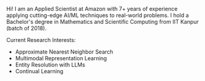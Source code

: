 Hi! I am an Applied Scientist at Amazon with 7+ years of experience applying cutting-edge AI/ML techniques to real-world problems. I hold a Bachelor's degree in Mathematics and Scientific Computing from IIT Kanpur (batch of 2018).

Current Research Interests:
- Approximate Nearest Neighbor Search
- Multimodal Representation Learning
- Entity Resolution with LLMs
- Continual Learning